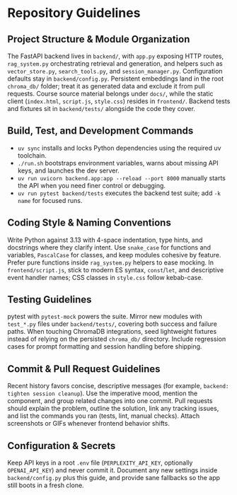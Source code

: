 # Repository Guidelines

## Project Structure & Module Organization
The FastAPI backend lives in `backend/`, with `app.py` exposing HTTP routes, `rag_system.py` orchestrating retrieval and generation, and helpers such as `vector_store.py`, `search_tools.py`, and `session_manager.py`. Configuration defaults stay in `backend/config.py`. Persistent embeddings land in the root `chroma_db/` folder; treat it as generated data and exclude it from pull requests. Course source material belongs under `docs/`, while the static client (`index.html`, `script.js`, `style.css`) resides in `frontend/`. Backend tests and fixtures sit in `backend/tests/` alongside the code they cover.

## Build, Test, and Development Commands
- `uv sync` installs and locks Python dependencies using the required uv toolchain.
- `./run.sh` bootstraps environment variables, warns about missing API keys, and launches the dev server.
- `uv run uvicorn backend.app:app --reload --port 8000` manually starts the API when you need finer control or debugging.
- `uv run pytest backend/tests` executes the backend test suite; add `-k name` for focused runs.

## Coding Style & Naming Conventions
Write Python against 3.13 with 4-space indentation, type hints, and docstrings where they clarify intent. Use `snake_case` for functions and variables, `PascalCase` for classes, and keep modules cohesive by feature. Prefer pure functions inside `rag_system.py` helpers to ease mocking. In `frontend/script.js`, stick to modern ES syntax, `const`/`let`, and descriptive event handler names; CSS classes in `style.css` follow kebab-case.

## Testing Guidelines
pytest with `pytest-mock` powers the suite. Mirror new modules with `test_*.py` files under `backend/tests/`, covering both success and failure paths. When touching ChromaDB integrations, seed lightweight fixtures instead of relying on the persisted `chroma_db/` directory. Include regression cases for prompt formatting and session handling before shipping.

## Commit & Pull Request Guidelines
Recent history favors concise, descriptive messages (for example, `backend: tighten session cleanup`). Use the imperative mood, mention the component, and group related changes into one commit. Pull requests should explain the problem, outline the solution, link any tracking issues, and list the commands you ran (tests, lint, manual checks). Attach screenshots or GIFs whenever frontend behavior shifts.

## Configuration & Secrets
Keep API keys in a root `.env` file (`PERPLEXITY_API_KEY`, optionally `OPENAI_API_KEY`) and never commit it. Document any new settings inside `backend/config.py` plus this guide, and provide sane fallbacks so the app still boots in a fresh clone.
